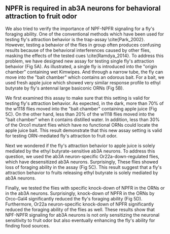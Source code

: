 ## NPFR is required in ab3A neurons for behavioral attraction to fruit odor

We also tried to verify the importance of NPF-NPFR signaling for a fly's foraging ability.
One of the conventional methods which have been used for testing fly's attraction behavior is the trap-assay \cite{Park_2002}.
However, testing a behavior of the flies in group often produces confusing results because of the behavioral interferences caused by other flies, masking the effects of the tested cues \cite{Ramdya_2014}.
To address this problem, we have designed new assay for testing single fly's attraction behavior (Fig 5A).
As illustrated, a single fly is introduced into the "origin chamber" containing wet Kimwipes.
And through a narrow tube, the fly can move into the "bait chamber" which contains an odorous bait.
For a bait, we used fresh apple juice which showed very similar response profile to ethyl butyrate by fly's antennal large basiconic ORNs (Fig 5B). 

We first examined this assay to make sure that this setting is valid for testing fly's attraction behavior.
As expected, in the dark, more than 70% of the w1118 flies moved into the "bait chamber" containing apple juice (Fig 5C).
On the other hand, less than 20% of the w1118 flies moved into the "bait chamber" when it contains distilled water.
In addition, less than 30% of the Orco1 mutant flies which have no functional ORNs could locate the apple juice bait.
This result demonstrate that this new assay setting is valid for testing ORN-mediated fly's attraction to fruit odor.

Next we wondered if the fly's attraction behavior to apple juice is solely mediated by the ethyl butyrate-sensitive ab3A neurons.
To address this question, we used the ab3A neuron-specific Or22a-down-regulated flies, which have desensitized ab3A neurons.
Surprisingly, These flies showed loss of foraging ability in the assay (Fig 5C).
This result suggest that a fly's attraction behavior to fruits releasing ethyl butyrate is solely mediated by ab3A neurons.

Finally, we tested the flies with specific knock-down of NPFR in the ORNs or in the ab3A neurons.
Surprisingly, knock-down of NPFR in the ORNs by Orco-Gal4 significantly reduced the fly's foraging ability (Fig 5D).
Furthermore, Or22a neuron-specific knock-down of NPFR significantly reduced the foraging ability of the flies as well.
These results show that NPF-NPFR signaling for ab3A neurons is not only sensitizing the neuronal sensitivity to fruit odor but also eventually enhancing the fly's ability for finding food sources.
